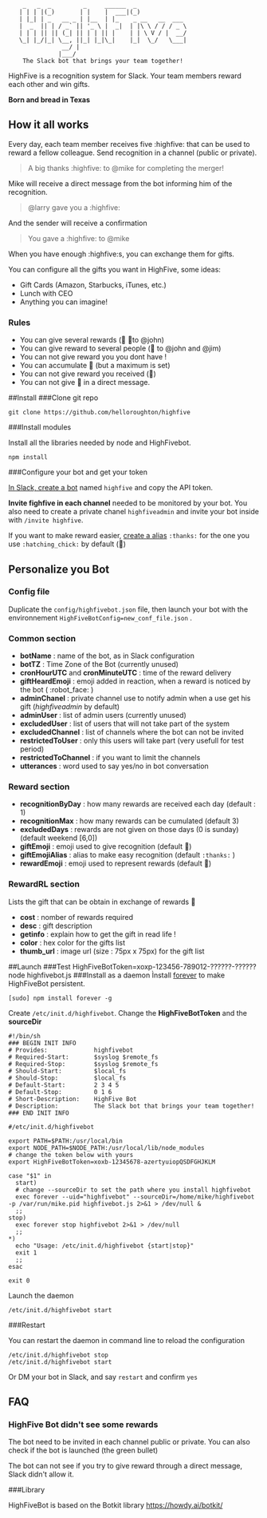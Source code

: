 		_   _  _         _     ______  _              
	   | | | |(_)       | |    |  ___|(_)             
	   | |_| | _   __ _ | |__  | |_    _ __   __  ___ 
       |  _  || | / _` || '_ \ |  _|  | |\ \ / / / _ \
       | | | || || (_| || | | || |    | | \ V / |  __/
       \_| |_/|_| \__, ||_| |_|\_|    |_|  \_/   \___|
                   __/ |                              
                  |___/                               
        The Slack bot that brings your team together!

HighFive is a recognition system for Slack. Your team members reward each other and win gifts.

**Born and bread in Texas**

## How it all works

​Every day, each team member receives five :highfive: that can be used to reward a fellow colleague. Send recognition in a channel (public or private).

> ​A big thanks :highfive: to @mike for completing the merger!

Mike will receive a direct message from the bot informing him of the recognition.

> @larry gave you a :highfive:

And the sender will receive a confirmation

> You gave a :highfive: to @mike

When you have enough :highfive:s, you can exchange them for gifts.

You can configure all the gifts you want in HighFive, some ideas:

- Gift Cards (Amazon, Starbucks, iTunes, etc.)
- Lunch with CEO
- Anything you can imagine!

### Rules

- You can give several rewards (​:hatching_chick:​ ​:hatching_chick:​to @john)
- ​You can give reward to several people (​:hatching_chick:​ to @john and @jim)
- You can not give reward you you dont have !
- ​You can accumulate :hatching_chick: (but a maximum is set)
- You can not give reward you received (:hatched_chick:)
- ​You can not give :hatching_chick: in a direct message.

##Install
###Clone git repo
```
git clone https://github.com/helloroughton/highfive
```
###Install modules

Install all the libraries needed by node and HighFivebot.

```
npm install
```

###Configure your bot and get your token

[In Slack, create a bot](https://slack.com/apps/build/custom-integration) named `highfive` and copy the API token.

**Invite fighfive in each channel** needed to be monitored by your bot. You also need to create a private chanel `highfiveadmin` and invite your bot inside with `/invite highfive`.

If you want to make reward easier, [create a alias](https://slack.com/customize/emoji) `:thanks:` for the one you use `:hatching_chick:` by default (:hatching_chick:)

## Personalize you Bot

### Config file

Duplicate the `config/highfivebot.json` file, then launch your bot with the environnement `HighFiveBotConfig=new_conf_file.json` .

### Common section

- **botName** : name of the bot, as in Slack configuration
- **botTZ** : Time Zone of the Bot (currently unused)
- **cronHourUTC** and **cronMinuteUTC** : time of the reward delivery
- **giftHeardEmoji**  : emoji added in reaction, when a reward is noticed by the bot ( :robot_face: )
- **adminChanel** : private channel use to notify admin when a use get his gift (*highfiveadmin* by default)
- **adminUser** : list of admin users (currently unused)
- **excludedUser** : list of users that will not take part of the system
- **excludedChannel** : list of channels where the bot can not be invited
- **restrictedToUser** : only this users will take part (very usefull for test period)
- **restrictedToChannel** : if you want to limit the channels
- **utterances** : word used to say yes/no in bot conversation


### Reward section

- **recognitionByDay** : how many rewards are received each day (default : 1)
- **recognitionMax** : how many rewards can be cumulated (default 3)
- **excludedDays** : rewards are not given on those days (0 is sunday) (default weekend [6,0])
- **giftEmoji** : emoji used to give recognition (default 🐣)
- **giftEmojiAlias** : alias to make easy recognition (default `:thanks:` )
- **rewardEmoji** : emoji used to represent rewards (default :hatched_chick:)

### RewardRL section

Lists the gift that can be obtain in exchange of rewards :hatched_chick:

- **cost** : nomber of rewards required
- **desc** : gift description
- **getinfo** : explain how to get the gift in read life !
- **color** : hex color for the gifts list
- **thumb_url** : image url (size : 75px x 75px) for the gift list


##Launch
###Test
HighFiveBotToken=xoxp-123456-789012-??????-?????? node highfivebot.js
###Install as a daemon
Ìnstall [forever](https://www.npmjs.com/package/forever) to make HighFiveBot persistent.
```
[sudo] npm install forever -g
```
Create `/etc/init.d/highfivebot`.
Change the **HighFiveBotToken** and the **sourceDir**

```
#!/bin/sh
### BEGIN INIT INFO
# Provides:             highfivebot
# Required-Start:       $syslog $remote_fs
# Required-Stop:        $syslog $remote_fs
# Should-Start:         $local_fs
# Should-Stop:          $local_fs
# Default-Start:        2 3 4 5
# Default-Stop:         0 1 6
# Short-Description:    HighFive Bot
# Description:          The Slack bot that brings your team together!
### END INIT INFO

#/etc/init.d/highfivebot

export PATH=$PATH:/usr/local/bin
export NODE_PATH=$NODE_PATH:/usr/local/lib/node_modules
# change the token below with yours
export HighFiveBotToken=xoxb-12345678-azertyuiopQSDFGHJKLM 

case "$1" in
  start)
  # change --sourceDir to set the path where you install highfivebot
  exec forever --uid="highfivebot" --sourceDir=/home/mike/highfivebot -p /var/run/mike.pid highfivebot.js 2>&1 > /dev/null &
  ;;
stop)
  exec forever stop highfivebot 2>&1 > /dev/null
  ;;
*)
  echo "Usage: /etc/init.d/highfivebot {start|stop}"
  exit 1
  ;;
esac

exit 0
```

Launch the daemon
```
/etc/init.d/highfivebot start
```


###Restart

You can restart the daemon in command line to reload the configuration
```
/etc/init.d/highfivebot stop
/etc/init.d/highfivebot start
```

Or DM your bot in Slack, and say `restart` and confirm `yes`

## FAQ

### HighFive Bot didn't see some rewards

The bot need to be invited in each channel public or private. You can also check if the bot is launched (the green bullet)

The bot can not see if you try to give reward through a direct message, Slack didn't allow it.

###Library

HighFiveBot is based on the Botkit library https://howdy.ai/botkit/

